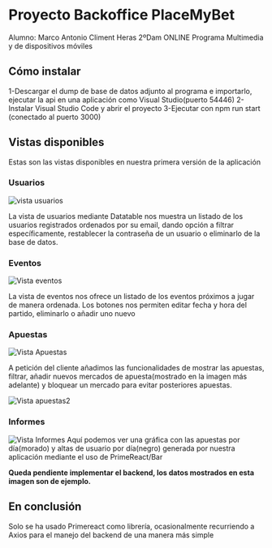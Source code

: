 # Proyecto Backoffice PlaceMyBet

Alumno: Marco Antonio Climent Heras
2ºDam ONLINE
Programa Multimedia y de dispositivos móviles

## Cómo instalar

1-Descargar el dump de base de datos adjunto al programa e importarlo, ejecutar la api en una aplicación como Visual Studio(puerto 54446)
2-Instalar Visual Studio Code y abrir el proyecto
3-Ejecutar con npm run start (conectado al puerto 3000)


## Vistas disponibles

Estas son las vistas disponibles en nuestra primera versión de la aplicación

### Usuarios

![vista usuarios](https://i.gyazo.com/ba56ed8fad4142be0361d5f9920cc2ad.png)

La vista de usuarios mediante Datatable nos muestra un listado de los usuarios registrados ordenados por su email, dando opción a filtrar específicamente, restablecer la contraseña de un usuario o eliminarlo de la base de datos.

### Eventos

![Vista eventos](https://i.gyazo.com/4940cab6b2e469e99104689c07a77045.png)

La vista de eventos nos ofrece un listado de los eventos próximos a jugar de manera ordenada. Los botones nos permiten editar fecha y hora del partido, eliminarlo o añadir uno nuevo

### Apuestas

![Vista Apuestas](https://i.gyazo.com/10f2635dd69497bbb1595e3097a10dac.png)

A petición del cliente añadimos las funcionalidades de mostrar las apuestas, filtrar, añadir nuevos mercados de apuesta(mostrado en la imagen más adelante) y bloquear un mercado para evitar posteriores apuestas.

![Vista apuestas2](https://i.gyazo.com/6b49751d76b3a4900cb49591c39ed735.png)

### Informes


![Vista Informes](https://i.gyazo.com/0114487518ef5b396816f814744754b8.png)
Aquí podemos ver una gráfica con las apuestas por día(morado) y altas de usuario por día(negro) generada por nuestra aplicación mediante el uso de PrimeReact/Bar

**Queda pendiente implementar el backend, los datos mostrados en esta imagen son de ejemplo.**

## En conclusión

Solo se ha usado Primereact como librería, ocasionalmente recurriendo a Axios para el manejo del backend de una manera más simple
